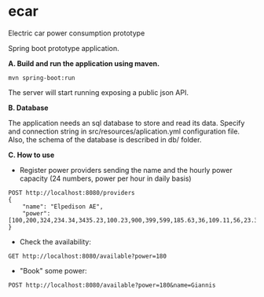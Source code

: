 # ecar
Electric car power consumption prototype

Spring boot prototype application.

**A. Build and run the application using maven.**
```
mvn spring-boot:run
```

The server will start running exposing a public json API.


**B. Database**

The application needs an sql database to store and read its data.
Specify and connection string in src/resources/aplication.yml configuration file.
Also, the schema of the database is described in db/ folder.


**C. How to use**
 - Register power providers sending the name and the hourly power capacity (24 numbers, power per hour in daily basis)
 ```
 POST http://localhost:8080/providers
 {
     "name": "Elpedison AE",
     "power": [100,200,324,234.34,3435.23,100.23,900,399,599,185.63,36,109.11,56,23.34,997.99,987.23,234,100,99,98,100,122,152,785.34]
 }
 ```
 
 - Check the availability:
 ```
 GET http://localhost:8080/available?power=180
 ```
 
 
 - "Book" some power:
 ```
 POST http://localhost:8080/available?power=180&name=Giannis
 ```
 
